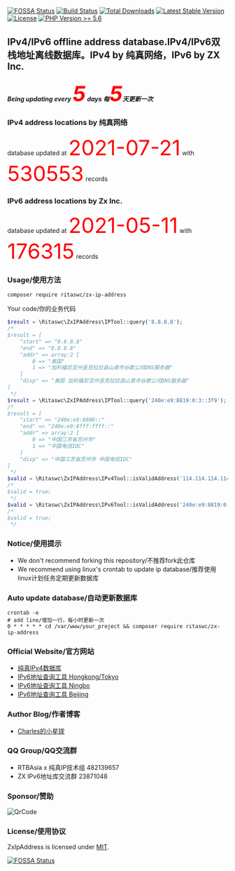 [![FOSSA Status](https://app.fossa.com/api/projects/git%2Bgithub.com%2Fritaswc%2Fzx-ip-address.svg?type=shield)](https://app.fossa.com/projects/git%2Bgithub.com%2Fritaswc%2Fzx-ip-address?ref=badge_shield)
[![Build Status](https://www.travis-ci.org/ritaswc/zx-ip-address.svg?branch=main)](https://travis-ci.com/github/ritaswc/zx-ip-address)
<a href="https://packagist.org/packages/ritaswc/zx-ip-address"><img src="https://img.shields.io/packagist/dt/ritaswc/zx-ip-address" alt="Total Downloads"></a>
<a href="https://packagist.org/packages/ritaswc/zx-ip-address"><img src="https://img.shields.io/packagist/v/ritaswc/zx-ip-address" alt="Latest Stable Version"></a>
<a href="https://packagist.org/packages/ritaswc/zx-ip-address"><img src="https://img.shields.io/packagist/l/ritaswc/zx-ip-address" alt="License"></a>
<a href="https://www.php.net"><img src="https://img.shields.io/badge/php-%3E%3D%205.6-8892BF.svg?style=flat-square" alt="PHP Version >= 5.6"></a>


## IPv4/IPv6 offline address database.IPv4/IPv6双栈地址离线数据库。IPv4 by 纯真网络，IPv6 by ZX Inc.
##### Being updating every <font color=#FF0000 size=36>5</font> days 每<font color=#FF0000 size=36>5</font>天更新一次

### IPv4 address locations by 纯真网络
database updated at <font color=#FF0000 size=36>2021-07-21</font> with <font color=#FF0000 size=36>530553</font> records

### IPv6 address locations by Zx Inc.
database updated at <font color=#FF0000 size=36>2021-05-11</font> with <font color=#FF0000 size=36>176315</font> records

### Usage/使用方法
```shell script
composer require ritaswc/zx-ip-address
```
Your code/你的业务代码
```php
$result = \Ritaswc\ZxIPAddress\IPTool::query('8.8.8.8');
/*
$result = [
    "start" => "8.8.8.8"
    "end" => "8.8.8.8"
    "addr" => array:2 [
        0 => "美国"
        1 => "加利福尼亚州圣克拉拉县山景市谷歌公司DNS服务器"
    ]
    "disp" => "美国 加利福尼亚州圣克拉拉县山景市谷歌公司DNS服务器"
]
 */
$result = \Ritaswc\ZxIPAddress\IPTool::query('240e:e9:8819:0:3::3f9');
/*
$result = [
    "start" => "240e:e9:8800::"
    "end" => "240e:e9:8fff:ffff::"
    "addr" => array:2 [
        0 => "中国江苏省苏州市"
        1 => "中国电信IDC"
    ]
    "disp" => "中国江苏省苏州市 中国电信IDC"
]
 */
$valid = \Ritaswc\ZxIPAddress\IPv4Tool::isValidAddress('114.114.114.114');
/*
$valid = true;
 */
$valid = \Ritaswc\ZxIPAddress\IPv6Tool::isValidAddress('240e:e9:8819:0:3::3f9');
/*
$valid = true;
 */

```

### Notice/使用提示
- We don't recommend forking this repository/不推荐fork此仓库
- We recommend using linux's crontab to update ip database/推荐使用linux计划任务定期更新数据库

### Auto update database/自动更新数据库
```shell
crontab -e
# add line/增加一行，每小时更新一次
0 * * * * * cd /var/www/your_project && composer require ritaswc/zx-ip-address
```



### Official Website/官方网站
- [纯真IPv4数据库](https://www.cz88.net/)
- [IPv6地址查询工具 Hongkong/Tokyo](http://ip.zxinc.org)
- [IPv6地址查询工具 Ningbo](https://ip.shanshan-business.com)
- [IPv6地址查询工具 Beijing](https://ip.yinghualuo.cn)

### Author Blog/作者博客
- [Charles的小星球](https://blog.yinghualuo.cn)

### QQ Group/QQ交流群
- RTBAsia x 纯真IP技术组   482139657
- ZX IPv6地址库交流群       23871048

### Sponsor/赞助
![QrCode](https://blog.yinghualuo.cn/blog/2020/11/sponsor.png)

### License/使用协议
ZxIpAddress is licensed under [MIT](https://github.com/ritaswc/zx-ip-address/blob/main/LICENSE).

[![FOSSA Status](https://app.fossa.com/api/projects/git%2Bgithub.com%2Fritaswc%2Fzx-ip-address.svg?type=large)](https://app.fossa.com/projects/git%2Bgithub.com%2Fritaswc%2Fzx-ip-address?ref=badge_large)
